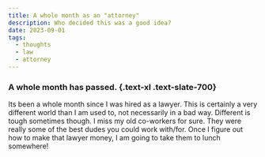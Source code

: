 ```yaml
---
title: A whole month as an "attorney"
description: Who decided this was a good idea?
date: 2023-09-01
tags:
  - thoughts
  - law
  - attorney
---
```


### A whole month has passed. {.text-xl .text-slate-700}

Its been a whole month since I was hired as a lawyer. This is certainly a very different world than I am used to, not necessarily in a bad way. Different is tough sometimes though. I miss my old co-workers for sure. They were really some of the best dudes you could work with/for. Once I figure out how to make that lawyer money, I am going to take them to lunch somewhere!
